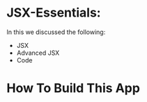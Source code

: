 # JSX-Essentials:

In this we discussed the following:
- JSX
- Advanced JSX
- Code

# How To Build This App
